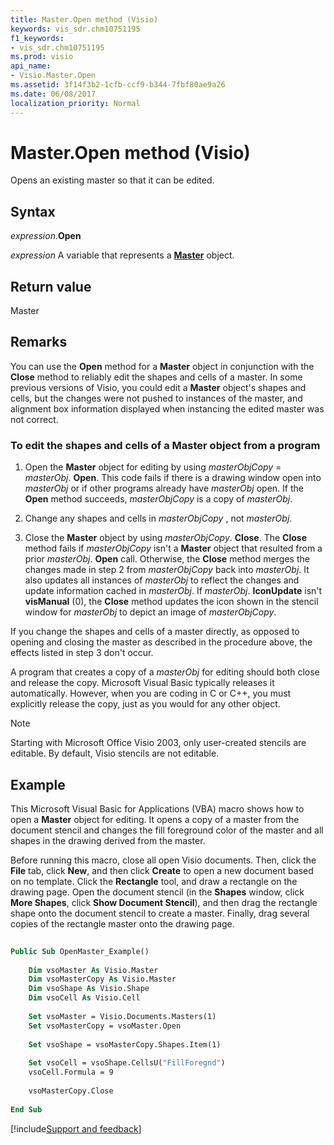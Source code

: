 ```yaml
---
title: Master.Open method (Visio)
keywords: vis_sdr.chm10751195
f1_keywords:
- vis_sdr.chm10751195
ms.prod: visio
api_name:
- Visio.Master.Open
ms.assetid: 3f14f3b2-1cfb-ccf9-b344-7fbf80ae9a26
ms.date: 06/08/2017
localization_priority: Normal
---
```



# Master.Open method (Visio)

Opens an existing master so that it can be edited.


## Syntax

_expression_.**Open**

_expression_ A variable that represents a **[Master](Visio.Master.md)** object.


## Return value

Master


## Remarks

You can use the  **Open** method for a **Master** object in conjunction with the **Close** method to reliably edit the shapes and cells of a master. In some previous versions of Visio, you could edit a **Master** object's shapes and cells, but the changes were not pushed to instances of the master, and alignment box information displayed when instancing the edited master was not correct.


### To edit the shapes and cells of a Master object from a program




1. Open the  **Master** object for editing by using _masterObjCopy_ = _masterObj_. **Open**. This code fails if there is a drawing window open into _masterObj_ or if other programs already have _masterObj_ open. If the **Open** method succeeds, _masterObjCopy_ is a copy of _masterObj_.
    
2. Change any shapes and cells in  _masterObjCopy_ , not _masterObj_.
    
3. Close the  **Master** object by using _masterObjCopy_. **Close**. The **Close** method fails if _masterObjCopy_ isn't a **Master** object that resulted from a prior _masterObj_. **Open** call. Otherwise, the **Close** method merges the changes made in step 2 from _masterObjCopy_ back into _masterObj_. It also updates all instances of _masterObj_ to reflect the changes and update information cached in _masterObj_. If _masterObj_. **IconUpdate** isn't **visManual** (0), the **Close** method updates the icon shown in the stencil window for _masterObj_ to depict an image of _masterObjCopy_.
    
If you change the shapes and cells of a master directly, as opposed to opening and closing the master as described in the procedure above, the effects listed in step 3 don't occur.

A program that creates a copy of a  _masterObj_ for editing should both close and release the copy. Microsoft Visual Basic typically releases it automatically. However, when you are coding in C or C++, you must explicitly release the copy, just as you would for any other object.


> [!NOTE] 
> Starting with Microsoft Office Visio 2003, only user-created stencils are editable. By default, Visio stencils are not editable. 


## Example

This Microsoft Visual Basic for Applications (VBA) macro shows how to open a  **Master** object for editing. It opens a copy of a master from the document stencil and changes the fill foreground color of the master and all shapes in the drawing derived from the master.

Before running this macro, close all open Visio documents. Then, click the  **File** tab, click **New**, and then click  **Create** to open a new document based on no template. Click the **Rectangle** tool, and draw a rectangle on the drawing page. Open the document stencil (in the **Shapes** window, click **More Shapes**, click  **Show Document Stencil**), and then drag the rectangle shape onto the document stencil to create a master. Finally, drag several copies of the rectangle master onto the drawing page.




```vb
 
Public Sub OpenMaster_Example() 
 
    Dim vsoMaster As Visio.Master 
    Dim vsoMasterCopy As Visio.Master 
    Dim vsoShape As Visio.Shape 
    Dim vsoCell As Visio.Cell 
 
    Set vsoMaster = Visio.Documents.Masters(1) 
    Set vsoMasterCopy = vsoMaster.Open 
 
    Set vsoShape = vsoMasterCopy.Shapes.Item(1) 
 
    Set vsoCell = vsoShape.CellsU("FillForegnd") 
    vsoCell.Formula = 9 
 
    vsoMasterCopy.Close 
 
End Sub
```

[!include[Support and feedback](~/includes/feedback-boilerplate.md)]